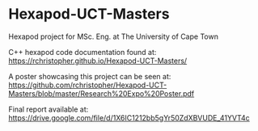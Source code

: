 # Hexapod-UCT-Masters
Hexapod project for MSc. Eng. at The University of Cape Town


C++ hexapod code documentation found at: https://rchristopher.github.io/Hexapod-UCT-Masters/

A poster showcasing this project can be seen at: https://github.com/rchristopher/Hexapod-UCT-Masters/blob/master/Research%20Expo%20Poster.pdf

Final report available at: https://drive.google.com/file/d/1X6IC1212bb5gYr50ZdXBVUDE_41YVT4c
